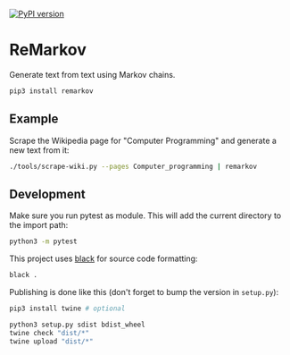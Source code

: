 [![PyPI version](https://badge.fury.io/py/remarkov.svg)](https://badge.fury.io/py/remarkov)

# ReMarkov

Generate text from text using Markov chains.

``` bash
pip3 install remarkov
```

## Example

Scrape the Wikipedia page for "Computer Programming" and generate a new text from it:

``` bash
./tools/scrape-wiki.py --pages Computer_programming | remarkov
```

## Development

Make sure you run pytest as module. This will add the current directory to the import path:

``` bash
python3 -m pytest
```

This project uses [black](https://github.com/psf/black) for source code formatting:

``` bash
black .
```

Publishing is done like this (don't forget to bump the version in `setup.py`):

``` bash
pip3 install twine # optional

python3 setup.py sdist bdist_wheel
twine check "dist/*"
twine upload "dist/*"
```
